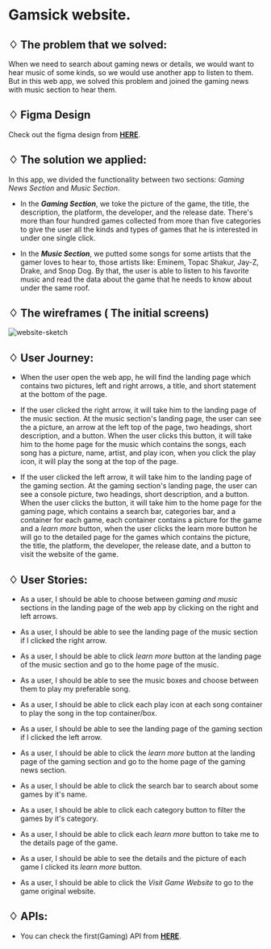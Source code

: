 # Gamsick website.

## ♢ The problem that we solved:

When we need to search about gaming news or details, we would want to hear music of some kinds, so we would use another app to listen to them.
But in this web app, we solved this problem and joined the gaming news with music section to hear them.

## ♢ Figma Design
Check out the figma design from [**HERE**](https://www.figma.com/file/bJPqD74cqoKSb64Yzre5T5/team7?node-id=0%3A1).

## ♢ The solution we applied:

In this app, we divided the functionality between two sections: *Gaming News Section* and *Music Section*.

- In the ***Gaming Section***, we toke the picture of the game, the title, the description, the platform, the developer, and the release date. There's more than four hundred games collected from more than five categories to give the user all the kinds and types of games that he is interested in under one single click.

- In the ***Music Section***, we putted some songs for some artists that the gamer loves to hear to, those artists like: Eminem, Topac Shakur, Jay-Z, Drake, and Snop Dog.
By that, the user is able to listen to his favorite music and read the data about the game that he needs to know about under the same roof.

## ♢ The wireframes ( The initial screens)

![website-sketch](https://user-images.githubusercontent.com/77394697/158779880-5a38710c-1a91-4fb3-9c84-e337f84fc836.png)


## ♢ User Journey:

- When the user open the web app, he will find the landing page which contains two pictures, left and right arrows, a title, and short statement at the bottom of the page.

- If the user clicked the right arrow, it will take him to the landing page of the music section. At the music section's landing page, the user can see the a picture, an arrow at the left top of the page, two headings, short description, and a button. When the user clicks this button, it will take him to the home page for the music which contains the songs, each song has a picture, name, artist, and play icon, when you click the play icon, it will play the song at the top of the page.

- If the user clicked the left arrow, it will take him to the landing page of the gaming section. At the gaming section's landing page, the user can see a console picture, two headings, short description, and a button. When the user clicks the button, it will take him to the home page for the gaming page, which contains a search bar, categories bar, and a container for each game, each container contains a picture for the game and a *learn more* button, when the user clicks the learn more button he will go to the detailed page for the games which contains the picture, the title, the platform, the developer, the release date, and a button to visit the website of the game.
## ♢ User Stories:

- As a user, I should be able to choose between *gaming and music* sections in the landing page of the web app by clicking on the right and left arrows.

- As a user, I should be able to see the landing page of the music section if I clicked the right arrow.

- As a user, I should be able to click *learn more* button at the landing page of the music section and go to the home page of the music.

- As a user, I should be able to see the music boxes and choose between them to play my preferable song.

- As a user, I should be able to click each play icon at each song container to play the song in the top container/box.

- As a user, I should be able to see the landing page of the gaming section if I clicked the left arrow. 

- As a user, I should be able to click the *learn more* button at the landing page of the gaming section and go to the home page of the gaming news section.

- As a user, I should be able to click the search bar to search about some games by it's name.

- As a user, I should be able to click each category button to filter the games by it's category.

- As a user, I should be able to click each *learn more* button to take me to the details page of the game.

- As a user, I should be able to see the details and the picture of each game I clicked its *learn more* button.

- As a user, I should be able to click the *Visit Game Website* to go to the game original website.


## ♢ APIs:
- You can check the first(Gaming) API from [**HERE**](https://www.freetogame.com/api/games?platform=pc).
